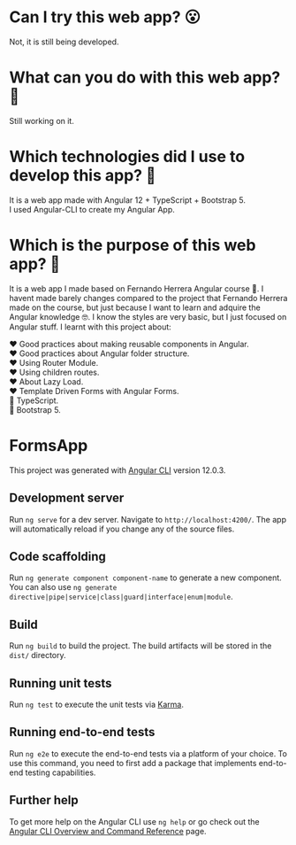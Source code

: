 # Can I try this web app? :open_mouth:

Not, it is still being developed.

# What can you do with this web app? :thinking:

Still working on it.


# Which technologies did I use to develop this app? :thinking:

It is a web app made with Angular 12 + TypeScript + Bootstrap 5. <br>
I used Angular-CLI to create my Angular App. <br>

# Which is the purpose of this web app? :thinking:

It is a web app I made based on Fernando Herrera Angular course 🧐. I havent made barely changes compared to the project that Fernando Herrera made on the course, but just because I want to learn and adquire the Angular knowledge 🤓. I know the styles are very basic, but I just focused on Angular stuff. I learnt with this project about:

❤️ Good practices about making reusable components in Angular. <br>
❤️ Good practices about Angular folder structure. <br>
:heart: Using Router Module.<br>
:heart: Using children routes.  <br>
:heart: About Lazy Load. <br>
:heart: Template Driven Forms with Angular Forms. <br>
:blue_heart: TypeScript. <br>
:art: Bootstrap 5. <br>


# FormsApp

This project was generated with [Angular CLI](https://github.com/angular/angular-cli) version 12.0.3.

## Development server

Run `ng serve` for a dev server. Navigate to `http://localhost:4200/`. The app will automatically reload if you change any of the source files.

## Code scaffolding

Run `ng generate component component-name` to generate a new component. You can also use `ng generate directive|pipe|service|class|guard|interface|enum|module`.

## Build

Run `ng build` to build the project. The build artifacts will be stored in the `dist/` directory.

## Running unit tests

Run `ng test` to execute the unit tests via [Karma](https://karma-runner.github.io).

## Running end-to-end tests

Run `ng e2e` to execute the end-to-end tests via a platform of your choice. To use this command, you need to first add a package that implements end-to-end testing capabilities.

## Further help

To get more help on the Angular CLI use `ng help` or go check out the [Angular CLI Overview and Command Reference](https://angular.io/cli) page.

